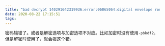 ```yaml
---
title: "bad decrypt 140291642319936:error:06065064:digital envelope routines:EVP_DecryptFinal_ex:bad decrypt"
date: 2020-08-22 17:15:51
tags:
---
```


密码输错了。或者是解密选项与加密选项不对应。比如加密时没有使用```-pbkdf2```，但是解密时使用了，就会报这个错。

